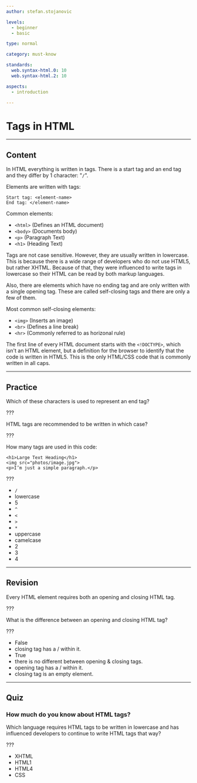 ```yaml
---
author: stefan.stojanovic

levels:
  - beginner
  - basic

type: normal

category: must-know

standards:
  web.syntax-html.0: 10
  web.syntax-html.2: 10

aspects:
  - introduction

---
```

# Tags in HTML
---
## Content

In HTML everything is written in tags. There is a start tag and an end tag and they differ by 1 character: "`/`".

Elements are written with tags:
```
Start tag: <element-name>
End tag: </element-name>
```

Common elements:
- `<html>` (Defines an HTML document)
- `<body>` (Documents body)
- `<p>` (Paragraph Text)
- `<h1>` (Heading Text)


Tags are not case sensitive. However, they are usually written in lowercase. This is because there is a wide range of developers who do not use HTML5, but rather XHTML. Because of that, they were influenced to write tags in lowercase so their HTML can be read by both markup languages.

Also, there are elements which have no ending tag and are only written with a single opening tag. These are called self-closing tags and there are only a few of them. 

Most common self-closing elements:
- `<img>` (Inserts an image)
- `<br>` (Defines a line break)
- `<hr>` (Commonly referred to as horizonal rule)

The first line of every HTML document starts with the `<!DOCTYPE>`, which isn't an HTML element, but a definition for the browser to identify that the code is written in HTML5. This is the only HTML/CSS code that is commonly written in all caps.

---
## Practice

Which of these characters is used to represent an end tag?

???

HTML tags are recommended to be written in which case?

???

How many tags are used in this code:
```
<h1>Large Text Heading</h1>
<img src="photos/image.jpg">
<p>I’m just a simple paragraph.</p>
```

???

* `/`
* lowercase
* 5
* `^`
* `<`
* `>`
* `*`
* uppercase
* camelcase
* 2
* 3
* 4

---
## Revision

Every HTML element requires both an opening and closing HTML tag.

???

What is the difference between an opening and closing HTML tag?

???

* False
* closing tag has a / within it.
* True
* there is no different between opening & closing tags.
* opening tag has a / within it.
* closing tag is an empty element.

---
## Quiz

### How much do you know about HTML tags?

Which language requires HTML tags to be written in lowercase and has influenced  developers to continue to write HTML tags that way?

???

* XHTML
* HTML1
* HTML4
* CSS
 
